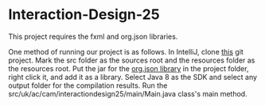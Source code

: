 # Interaction-Design-25

This project requires the fxml and org.json libraries. 

One method of running our project is as follows. In IntelliJ, clone [this](https://github.com/acf62/Interaction-Design-25) git project. Mark the src folder as the sources root and the resources folder as the resources root. Put the jar for the [org.json library](https://github.com/stleary/JSON-java) in the project folder, right click it, and add it as a library. Select Java 8 as the SDK and select any output folder for the compilation results. Run the src/uk/ac/cam/interactiondesign25/main/Main.java class's main method.
